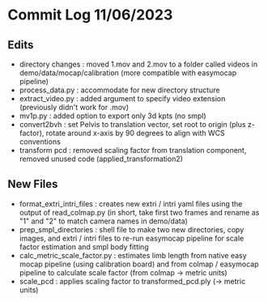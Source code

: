 # Commit Log 11/06/2023

## Edits
- directory changes : moved 1.mov and 2.mov to a folder called videos in demo/data/mocap/calibration (more compatible with easymocap pipeline)
- process_data.py : accommodate for new directory structure
- extract_video.py : added argument to specify video extension (previously didn't work for .mov)
- mv1p.py : added option to export only 3d kpts (no smpl)
- convert2bvh : set Pelvis to translation vector, set root to origin (plus z-factor), rotate around x-axis by 90 degrees to align with WCS conventions
- transform pcd : removed scaling factor from translation component, removed unused code (applied_transformation2)

## New Files
- format_extri_intri_files : creates new extri / intri yaml files using the output of read_colmap.py (in short, take first two frames and rename as "1" and "2" to match camera names in demo/data)
- prep_smpl_directories : shell file to make two new directories, copy images, and extri / intri files to re-run easymocap pipeline for scale factor estimation and smpl body fitting
- calc_metric_scale_factor.py : estimates limb length from native easy mocap pipeline (using calibration board) and from colmap / easymocap pipeline to calculate scale factor (from colmap -> metric units)
- scale_pcd : applies scaling factor to transformed_pcd.ply (-> metric units)